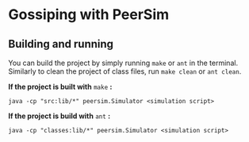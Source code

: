 # Gossiping with PeerSim

## Building and running ##

You can build the project by simply running `make` or `ant` in the terminal.  Similarly to clean the project of class files, run `make clean` or `ant clean`.

**If the project is built with** `make` **:**

`java -cp "src:lib/*" peersim.Simulator <simulation script>`

**If the project is build with** `ant` **:**

`java -cp "classes:lib/*" peersim.Simulator <simulation script>`

